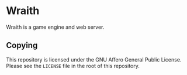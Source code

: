 # Wraith

Wraith is a game engine and web server.

## Copying

This repository is licensed under the GNU Affero General Public License.
Please see the `LICENSE` file in the root of this repository.

